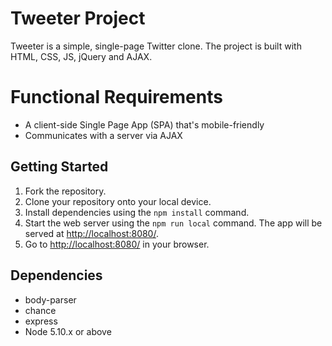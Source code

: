 # Tweeter Project

Tweeter is a simple, single-page Twitter clone. The project is built with HTML, CSS, JS, jQuery and AJAX.

# Functional Requirements
- A client-side Single Page App (SPA) that's mobile-friendly
- Communicates with a server via AJAX

## Getting Started

1. Fork the repository.
2. Clone your repository onto your local device.
3. Install dependencies using the `npm install` command.
3. Start the web server using the `npm run local` command. The app will be served at <http://localhost:8080/>.
4. Go to <http://localhost:8080/> in your browser.

## Dependencies

- body-parser
- chance
- express
- Node 5.10.x or above
